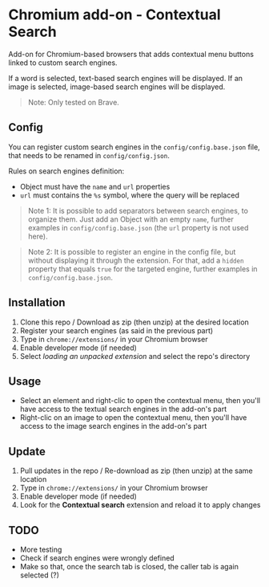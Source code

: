 # Chromium add-on - Contextual Search

Add-on for Chromium-based browsers that adds contextual menu buttons linked to custom search engines.

If a word is selected, text-based search engines will be displayed.
If an image is selected, image-based search engines will be displayed.

> Note: Only tested on Brave.


## Config

You can register custom search engines in the `config/config.base.json` file, that needs to be renamed in `config/config.json`.

Rules on search engines definition:
- Object must have the `name` and `url` properties
- `url` must contains the `%s` symbol, where the query will be replaced

> Note 1: It is possible to add separators between search engines, to organize them. Just add an Object with an empty `name`, further examples in `config/config.base.json` (the `url` property is not used here).

> Note 2: It is possible to register an engine in the config file, but without displaying it through the extension. For that, add a `hidden` property that equals `true` for the targeted engine, further examples in `config/config.base.json`.


## Installation

1. Clone this repo / Download as zip (then unzip) at the desired location
2. Register your search engines (as said in the previous part)
3. Type in `chrome://extensions/` in your Chromium browser
4. Enable developer mode (if needed)
5. Select *loading an unpacked extension* and select the repo's directory


## Usage

- Select an element and right-clic to open the contextual menu, then you'll have access to the textual search engines in the add-on's part
- Right-clic on an image to open the contextual menu, then you'll have access to the image search engines in the add-on's part


## Update

1. Pull updates in the repo / Re-download as zip (then unzip) at the same location
2. Type in `chrome://extensions/` in your Chromium browser
3. Enable developer mode (if needed)
4. Look for the **Contextual search** extension and reload it to apply changes


## TODO

- More testing
- Check if search engines were wrongly defined
- Make so that, once the search tab is closed, the caller tab is again selected (?)
